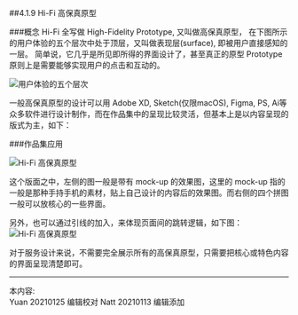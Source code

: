 ##4.1.9 Hi-Fi 高保真原型

###概念
Hi-Fi 全写做 High-Fidelity Prototype, 又叫做高保真原型， 在下图所示的用户体验的五个层次中处于顶层，又叫做表现层(surface), 即被用户直接感知的一层。 简单说，它几乎是所见即所得的界面设计了，甚至真正的原型 Prototype 原则上是需要能够实现用户的点击和互动的。


![用户体验的五个层次](http://kitpic.makebi.net/id/ued/5ofue.png)

一般高保真原型的设计可以用 Adobe XD, Sketch(仅限macOS), Figma, PS, Ai等众多软件进行设计制作，而在作品集中的呈现比较灵活，但基本上是以内容呈现的版式为主，如下：

###作品集应用



![Hi-Fi 高保真原型](http://kitpic.makebi.net/2021/uedsd_17.jpg)

这个版面之中，左侧的图一般是带有 mock-up 的效果图，这里的 mock-up 指的一般是那种手持手机的素材，贴上自己设计的内容后的效果图。而右侧的四个拼图一般可以放核心的一些界面。

另外，也可以通过引线的加入，来体现页面间的跳转逻辑，如下图：
![Hi-Fi 高保真原型](http://kitpic.makebi.net/2021/uedsd_18.jpg)


对于服务设计来说，不需要完全展示所有的高保真原型，只需要把核心或特色内容的界面呈现清楚即可。


---
本内容:  
Yuan 20210125 编辑校对
Natt 20210113 编辑添加
